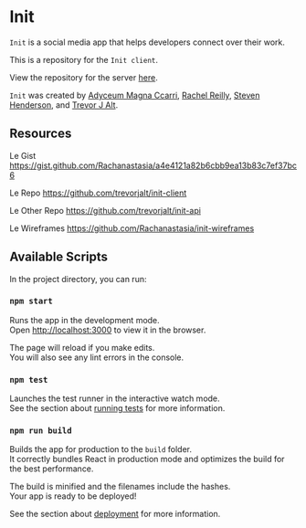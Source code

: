 # Init

`Init` is a social media app that helps developers connect over their work.

This is a repository for the `Init client`.

View the repository for the server [here](https://github.com/trevorjalt/init-api).

`Init` was created by [Adyceum Magna Ccarri](https://github.com/i-MCcarri), [Rachel Reilly](https://github.com/Rachanastasia), [Steven Henderson](https://github.com/Hendoe), and [Trevor J Alt](https://github.com/trevorjalt).

## Resources

Le Gist https://gist.github.com/Rachanastasia/a4e4121a82b6cbb9ea13b83c7ef37bc6

Le Repo https://github.com/trevorjalt/init-client

Le Other Repo https://github.com/trevorjalt/init-api

Le Wireframes https://github.com/Rachanastasia/init-wireframes

## Available Scripts

In the project directory, you can run:

### `npm start`

Runs the app in the development mode.\
Open [http://localhost:3000](http://localhost:3000) to view it in the browser.

The page will reload if you make edits.\
You will also see any lint errors in the console.

### `npm test`

Launches the test runner in the interactive watch mode.\
See the section about [running tests](https://facebook.github.io/create-react-app/docs/running-tests) for more information.

### `npm run build`

Builds the app for production to the `build` folder.\
It correctly bundles React in production mode and optimizes the build for the best performance.

The build is minified and the filenames include the hashes.\
Your app is ready to be deployed!

See the section about [deployment](https://facebook.github.io/create-react-app/docs/deployment) for more information.
